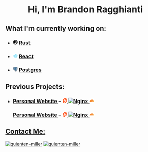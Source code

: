 <h1 align="center">Hi, I'm Brandon Ragghianti</h1>

<h2>What I'm currently working on:</h2>

<ul>
  <li>
    <h3> <img src="https://raw.githubusercontent.com/devicons/devicon/ca28c779441053191ff11710fe24a9e6c23690d6/icons/rust/rust-original.svg" alt="Svelte" width="15" height="15"/> <a href="https://www.rust-lang.org/" target="_blank" rel="noreferrer">Rust</a></h3>
  </li>
  <li>
    <h3> <img src="https://raw.githubusercontent.com/devicons/devicon/ca28c779441053191ff11710fe24a9e6c23690d6/icons/react/react-original.svg" alt="React" width="15" height="15"/> <a href="https://react.dev/" target="_blank" rel="noreferrer">React</a></h3>
  </li>
  <li>
    <h3> <img src="https://raw.githubusercontent.com/devicons/devicon/ca28c779441053191ff11710fe24a9e6c23690d6/icons/postgresql/postgresql-original.svg" alt="Postgres" width="15" height="15"/> <a href="https://www.postgresql.org/" target="_blank" rel="noreferrer">Postgres</a></h3>
  </li>
</ul>

<h2>Previous Projects:</h2>
<ul>
  <li>
    <h3> 
      <a href="https://brandon.ragghianti.org" target="_blank"> Personal Website </a> 
      - 
      <a href="https://svelte.dev/" target="_blank" rel="noreferrer"> <img src="https://raw.githubusercontent.com/devicons/devicon/ca28c779441053191ff11710fe24a9e6c23690d6/icons/svelte/svelte-original.svg" alt="Svelte" width="15" height="15"/> 
      <a href="https://nginx.org/" target="_blank" rel="noreferrer"> <img src="https://www.myqnap.org/wp-content/uploads/nginx-3628948-3030173-1.png" alt="Nginx" width="15" height="15"/> 
      <a href="https://www.cloudflare.com/" target="_blank" rel="noreferrer"> <img src="https://raw.githubusercontent.com/devicons/devicon/ca28c779441053191ff11710fe24a9e6c23690d6/icons/cloudflare/cloudflare-original.svg" alt="Nginx" width="15" height="15"/>
    </h3>
  </li>
  <l1>
    <h3> 
      <a href="https://brandon.ragghianti.org" target="_blank"> Personal Website </a> 
      - 
      <a href="https://svelte.dev/" target="_blank" rel="noreferrer"> <img src="https://raw.githubusercontent.com/devicons/devicon/ca28c779441053191ff11710fe24a9e6c23690d6/icons/svelte/svelte-original.svg" alt="Svelte" width="15" height="15"/> 
      <a href="https://nginx.org/" target="_blank" rel="noreferrer"> <img src="https://www.myqnap.org/wp-content/uploads/nginx-3628948-3030173-1.png" alt="Nginx" width="15" height="15"/> 
      <a href="https://www.cloudflare.com/" target="_blank" rel="noreferrer"> <img src="https://raw.githubusercontent.com/devicons/devicon/ca28c779441053191ff11710fe24a9e6c23690d6/icons/cloudflare/cloudflare-original.svg" alt="Nginx" width="15" height="15"/>
    </h3>
  </l1>
</ul>

<h2>Contact Me:</h2>
<a href="mailto:brandonragghianti@gmail.com" target="_blank"><img align="center" src="https://upload.wikimedia.org/wikipedia/commons/thumb/7/7e/Gmail_icon_%282020%29.svg/512px-Gmail_icon_%282020%29.svg.png?20221017173631" alt="quienten-miller" height="30" width="40" /></a>
<a href="https://www.linkedin.com/in/brandon-ragghianti-126448299/" target="_blank"><img align="center" src="https://raw.githubusercontent.com/rahuldkjain/github-profile-readme-generator/master/src/images/icons/Social/linked-in-alt.svg" alt="quienten-miller" height="30" width="40" /></a>
